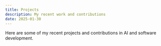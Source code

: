 ```yaml
---
title: Projects
description: My recent work and contributions
date: 2025-01-30
---
```


Here are some of my recent projects and contributions in AI and software development.